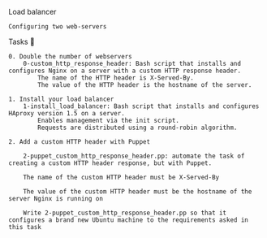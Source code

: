Load balancer

    Configuring two web-servers

Tasks 📃

    0. Double the number of webservers
        0-custom_http_response_header: Bash script that installs and configures Nginx on a server with a custom HTTP response header.
            The name of the HTTP header is X-Served-By.
            The value of the HTTP header is the hostname of the server.

    1. Install your load balancer
        1-install_load_balancer: Bash script that installs and configures HAproxy version 1.5 on a server.
            Enables management via the init script.
            Requests are distributed using a round-robin algorithm.

    2. Add a custom HTTP header with Puppet

        2-puppet_custom_http_response_header.pp: automate the task of creating a custom HTTP header response, but with Puppet.

        The name of the custom HTTP header must be X-Served-By

        The value of the custom HTTP header must be the hostname of the server Nginx is running on

        Write 2-puppet_custom_http_response_header.pp so that it configures a brand new Ubuntu machine to the requirements asked in this task

